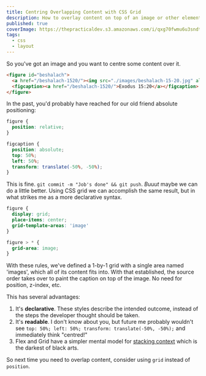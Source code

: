 ```yaml
---
title: Centring Overlapping Content with CSS Grid
description: How to overlay content on top of an image or other element simply using CSS Grid.
published: true
coverImage: https://thepracticaldev.s3.amazonaws.com/i/qxg70fwmu6u3sndtcxz1.jpg
tags:
  - css
  - layout
---
```


So you've got an image and you want to centre some content over it.

```html
<figure id="beshalach">
  <a href="/beshalach-1520/"><img src="./images/beshalach-15-20.jpg" alt="Exodus 15:20" /></a>
  <figcaption><a href="/beshalach-1520/">Exodus 15:20</a></figcaption>
</figure>
```

In the past, you'd probably have reached for our old friend absolute
positioning:

```css
figure {
  position: relative;
}

figcaption {
  position: absolute;
  top: 50%;
  left: 50%;
  transform: translate(-50%, -50%);
}
```

This is fine. `git commit -m "Job's done" && git push`. *Buuut* maybe we can do
a little better. Using CSS grid we can accomplish the same result, but in what
strikes me as a more declarative syntax.

```css
figure {
  display: grid;
  place-items: center;
  grid-template-areas: 'image'
}

figure > * {
  grid-area: image;
}
```

With these rules, we've defined a 1-by-1 grid with a single area named
'images', which all of its content fits into. With that established, the source
order takes over to paint the caption on top of the image. No need for
position, z-index, etc.

This has several advantages: 
1. It's **declarative**. These styles describe the intended outcome, instead of
   the steps the developer thought should be taken.
2. It's **readable**. I don't know about you, but future me probably wouldn't
   see `top: 50%; left: 50%; transform: translate(-50%, -50%);` and immediately
   think "centred!"
3. Flex and Grid have a simpler mental model for [stacking context][stacking]
   which is the darkest of black arts.

So next time you need to overlap content, consider using `grid` instead of
`position`.

[stacking]: https://developer.mozilla.org/en-US/docs/Web/CSS/CSS_Positioning/Understanding_z_index/The_stacking_context
